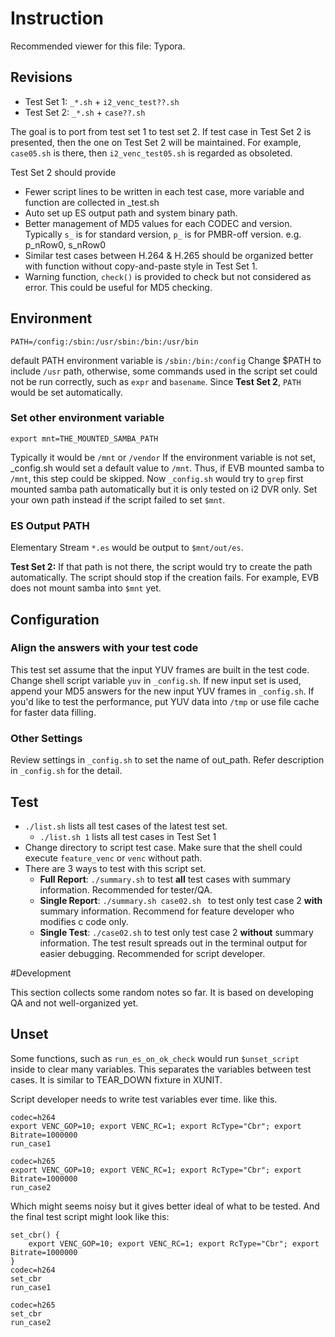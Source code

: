 # Instruction

Recommended viewer for this file: Typora.

## Revisions

- Test Set 1: `_*.sh` + `i2_venc_test??.sh`
- Test Set 2: `_*.sh` + `case??.sh`

The goal is to port from test set 1 to test set 2. If test case in Test Set 2 is presented, then the one on Test Set 2 will be maintained. For example, `case05.sh` is there, then `i2_venc_test05.sh` is regarded as obsoleted.


Test Set 2 should provide
- Fewer script lines to be written in each test case, more variable and function are collected in _test.sh
- Auto set up ES output path and system binary path.
- Better management of MD5 values for each CODEC and version. Typically `s_` is for standard version, `p_` is for PMBR-off version.
  e.g. p_nRow0, s_nRow0
- Similar test cases between H.264 & H.265 should be organized better with function without copy-and-paste style in Test Set 1.
- Warning function, `check()` is  provided to check but not considered as error. This could be useful for MD5 checking.

## Environment
`PATH=/config:/sbin:/usr/sbin:/bin:/usr/bin`

default PATH environment variable is `/sbin:/bin:/config`
Change $PATH to include `/usr` path, otherwise, some commands used in the script set could not be run correctly, such as `expr` and `basename`.
Since **Test Set 2**, `PATH` would be set automatically.

### Set other environment variable
`export mnt=THE_MOUNTED_SAMBA_PATH`

Typically it would be `/mnt` or `/vendor`
If the environment variable is not set, _config.sh would set a default value to `/mnt`.
Thus, if EVB mounted samba to `/mnt`, this step could be skipped. Now `_config.sh` would try to `grep` first mounted samba path automatically but it is only tested on i2 DVR only. Set your own path instead if the script failed to set `$mnt`.

### ES Output PATH
Elementary Stream `*.es` would be output to `$mnt/out/es`.

**Test Set 2:**
If that path is not there, the script would try to create the path automatically. The script should stop if the creation fails.
For example, EVB does not mount samba into `$mnt` yet.

## Configuration

### Align the answers with your test code

This test set assume that the input YUV frames are built in the test code. Change shell script variable `yuv` in `_config.sh`. If new input set is used, append your MD5 answers for the new input YUV frames in `_config.sh`.
If you'd like to test the performance, put YUV data into `/tmp` or use file cache for faster data filling.

### Other Settings

Review settings in `_config.sh` to set the name of out_path. Refer description in `_config.sh` for the detail.

## Test

- `./list.sh` lists all test cases of the latest test set.
  - `./list.sh 1` lists all test cases in Test Set 1
- Change  directory to script test case. Make sure that the shell could execute `feature_venc` or `venc` without path.
- There are 3 ways to test with this script set.
  - **Full Report**: `./summary.sh` to test **all** test cases with summary information. Recommended for tester/QA.
  - **Single Report**: `./summary.sh case02.sh ` to test only test case 2 **with** summary information. Recommend for feature developer who modifies c code only.
  - **Single Test**: `./case02.sh` to test only test case 2 **without** summary information. The test result spreads out in the terminal output for easier debugging. Recommended for script developer.

#Development

This section collects some random notes so far. It is based on developing QA and not well-organized yet.

## Unset

Some functions, such as `run_es_on_ok_check` would run `$unset_script` inside to clear many variables. This separates the variables between test cases. It is similar  to TEAR_DOWN fixture in XUNIT.

Script developer needs to write test variables ever time. like this.

````shell
codec=h264
export VENC_GOP=10; export VENC_RC=1; export RcType="Cbr"; export Bitrate=1000000
run_case1

codec=h265
export VENC_GOP=10; export VENC_RC=1; export RcType="Cbr"; export Bitrate=1000000
run_case2
````

Which might seems noisy but it gives better ideal of what to be tested. And the final test script might look like this:

````shell
set_cbr() {
    export VENC_GOP=10; export VENC_RC=1; export RcType="Cbr"; export Bitrate=1000000
}
codec=h264
set_cbr
run_case1

codec=h265
set_cbr
run_case2
````
